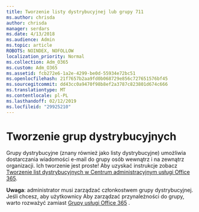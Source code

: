 ```yaml
---
title: Tworzenie listy dystrybucyjnej lub grupy 711
ms.author: chrisda
author: chrisda
manager: serdars
ms.date: 4/13/2018
ms.audience: Admin
ms.topic: article
ROBOTS: NOINDEX, NOFOLLOW
localization_priority: Normal
ms.collection: Adm_O365
ms.custom: Adm_O365
ms.assetid: fcb272e6-1a2e-4299-be0d-55934e72bc51
ms.openlocfilehash: 21f7657b2aa9fd0b068729e856c727651576bf45
ms.sourcegitcommit: dd43cc0a9470f98b8ef2a3787c823801d674c666
ms.translationtype: MT
ms.contentlocale: pl-PL
ms.lasthandoff: 02/12/2019
ms.locfileid: "29925210"
---
```

# <a name="create-distribution-groups"></a>Tworzenie grup dystrybucyjnych

Grupy dystrybucyjne (znany również jako listy dystrybucyjne) umożliwia dostarczania wiadomości e-mail do grupy osób wewnątrz i na zewnątrz organizacji. Ich tworzenie jest proste! Aby uzyskać instrukcje zobacz [Tworzenie list dystrybucyjnych w Centrum administracyjnym usługi Office 365](https://support.office.com/article/b1ffe755-59e5-4369-826d-825f145a8400).
  
 **Uwaga**: administrator musi zarządzać członkostwem grupy dystrybucyjnej. Jeśli chcesz, aby użytkownicy Aby zarządzać przynależności do grupy, warto rozważyć zamiast [Grupy usługi Office 365](https://support.office.com/article/b565caa1-5c40-40ef-9915-60fdb2d97fa2) . 
  


